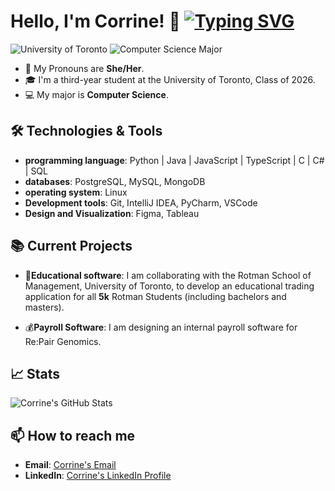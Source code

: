 # Hello, I'm Corrine! 👋  [![Typing SVG](https://readme-typing-svg.demolab.com?font=Calibri&size=25&letterSpacing=0.5px&pause=1000&color=2990BE&width=435&lines=Hi%2C+welcome+to+my+GitHub+profile!+%F0%9F%91%8B;I+am+Corrine;A+full-stack+student+developer)](https://git.io/typing-svg)
![University of Toronto](https://img.shields.io/badge/-University%20of%20Toronto-blue?style=flat&logo=University-of-Toronto&logoColor=white)
![Computer Science Major](https://img.shields.io/badge/Computer%20Science%20Major-007396?style=flat&logo=java&logoColor=white)
- 👩 My Pronouns are __She/Her__.
- 🎓 I'm a third-year student at the University of Toronto, Class of 2026.
- 💻 My major is __Computer Science__.

## 🛠 Technologies & Tools

- __programming language__: Python | Java | JavaScript | TypeScript | C | C# | SQL
- __databases__: PostgreSQL, MySQL, MongoDB
- __operating system__: Linux
- __Development tools__: Git, IntelliJ IDEA, PyCharm, VSCode
- __Design and Visualization__: Figma, Tableau

## 📚 Current Projects

- 💞️**Educational software**: I am collaborating with the Rotman School of Management, University of Toronto, to develop an educational trading application for all __5k__ Rotman Students (including bachelors and masters).
  
- 💰**Payroll Software**: I am designing an internal payroll software for Re:Pair Genomics.
  
## 📈 Stats

![Corrine's GitHub Stats](https://github-readme-stats.vercel.app/api?username=TheGreatCorrine&show_icons=true&theme=default)


## 📫 How to reach me

- **Email**: [Corrine's Email](mailto:your-email@domain.com)
- **LinkedIn**: [Corrine's LinkedIn Profile](https://www.linkedin.com/in/your-linkedin)

<!-- This is a comment in Markdown -->

<!---
TheGreatCorrine/TheGreatCorrine is a ✨ special ✨ repository because its `README.md` (this file) appears on your GitHub profile.
You can click the Preview link to take a look at your changes.
--->
